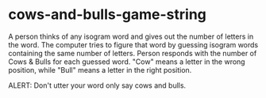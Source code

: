 # cows-and-bulls-game-string

A person thinks of any isogram word and gives out the number of letters in the word. 
The computer tries to figure that word by guessing isogram words containing the same number of letters. 
Person responds with the number of Cows & Bulls for each guessed word. 
"Cow" means a letter in the wrong position, while "Bull" means a letter in the right position.

ALERT: Don't utter your word only say cows and bulls.
